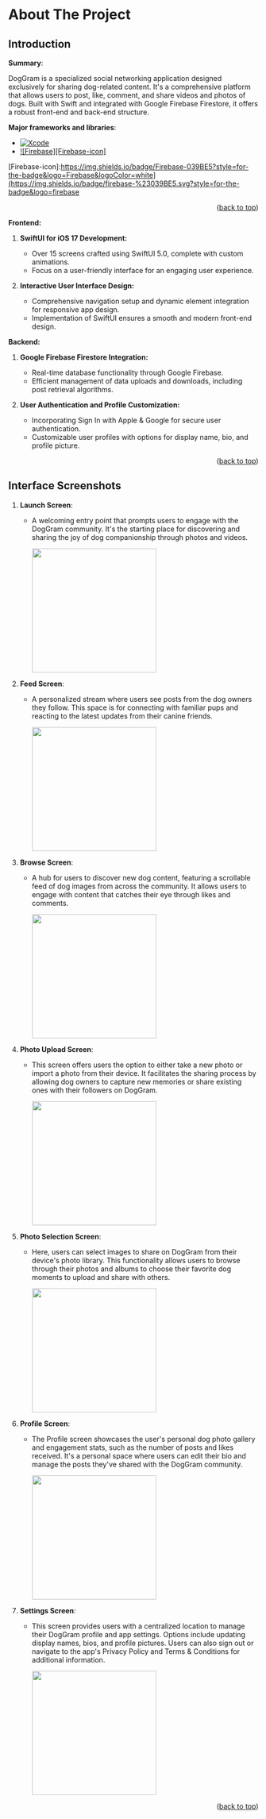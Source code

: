 # About The Project

## Introduction

**Summary**:

DogGram is a specialized social networking application designed exclusively for sharing dog-related content. It's a comprehensive platform that allows users to post, like, comment, and share videos and photos of dogs. Built with Swift and integrated with Google Firebase Firestore, it offers a robust front-end and back-end structure.



**Major frameworks and libraries**:


* [![Xcode][Xcode-icon]][Xcode-url]
* [![Firebase][Firebase-icon]][Firebase-url]

  

[Firebase-url]:https://firebase.google.com/
[Firebase-icon]:https://img.shields.io/badge/Firebase-039BE5?style=for-the-badge&logo=Firebase&logoColor=white](https://img.shields.io/badge/firebase-%23039BE5.svg?style=for-the-badge&logo=firebase

[Xcode-url]:https://developer.apple.com/xcode/
[Xcode-icon]:https://img.shields.io/badge/Xcode-007ACC?style=for-the-badge&logo=Xcode&logoColor=white

<p align="right">(<a href="#readme-top">back to top</a>)</p>


**Frontend:**

1. **SwiftUI for iOS 17 Development:**
   - Over 15 screens crafted using SwiftUI 5.0, complete with custom animations.
   - Focus on a user-friendly interface for an engaging user experience.

2. **Interactive User Interface Design:**
   - Comprehensive navigation setup and dynamic element integration for responsive app design.
   - Implementation of SwiftUI ensures a smooth and modern front-end design.

**Backend:**

1. **Google Firebase Firestore Integration:**
   - Real-time database functionality through Google Firebase.
   - Efficient management of data uploads and downloads, including post retrieval algorithms.

2. **User Authentication and Profile Customization:**
   - Incorporating Sign In with Apple & Google for secure user authentication.
   - Customizable user profiles with options for display name, bio, and profile picture.



<p align="right">(<a href="#readme-top">back to top</a>)</p>


## Interface Screenshots



1. **Launch Screen**:
   - A welcoming entry point that prompts users to engage with the DogGram community. It's the starting place for discovering and sharing the joy of dog companionship through photos and videos.

     <img src="https://github.com/vickyzhang7/Trip-share-website/assets/130918669/1ccbf39f-d6c8-43c7-a4bd-527fdae7b8c3" width="250">

2. **Feed Screen**:
   - A personalized stream where users see posts from the dog owners they follow. This space is for connecting with familiar pups and reacting to the latest updates from their canine friends.

      <img src="https://github.com/vickyzhang7/Trip-share-website/assets/130918669/6c5d2ee3-4afe-43e9-8768-47c32781555e" width="250">


3. **Browse Screen**:
   - A hub for users to discover new dog content, featuring a scrollable feed of dog images from across the community. It allows users to engage with content that catches their eye through likes and comments.
   
     <img src="https://github.com/vickyzhang7/Trip-share-website/assets/130918669/926e9d15-274f-4186-8109-8b048a8e1f92" width="250">



4. **Photo Upload Screen**:
   - This screen offers users the option to either take a new photo or import a photo from their device. It facilitates the sharing process by allowing dog owners to capture new memories or share existing ones with their followers on DogGram.

      <img src="https://github.com/vickyzhang7/Trip-share-website/assets/130918669/3e54803b-2bf6-4746-a9b9-702a48ab9ae3" width="250">


5. **Photo Selection Screen**:
   - Here, users can select images to share on DogGram from their device's photo library. This functionality allows users to browse through their photos and albums to choose their favorite dog moments to upload and share with others.

     <img src="https://github.com/vickyzhang7/Trip-share-website/assets/130918669/e78c0035-5aef-4633-9fdb-c36020da4266" width="250">


6. **Profile Screen**:
   - The Profile screen showcases the user's personal dog photo gallery and engagement stats, such as the number of posts and likes received. It's a personal space where users can edit their bio and manage the posts they've shared with the DogGram community.

     <img src="https://github.com/vickyzhang7/Trip-share-website/assets/130918669/36b740a4-66df-4a57-8318-625d447586bc" width="250">


7. **Settings Screen**:
   - This screen provides users with a centralized location to manage their DogGram profile and app settings. Options include updating display names, bios, and profile pictures. Users can also sign out or navigate to the app's Privacy Policy and Terms & Conditions for additional information.

     <img src="https://github.com/vickyzhang7/Trip-share-website/assets/130918669/55b9f9b1-2c81-49b8-8af6-26c822fbaf9e" width="250">


<p align="right">(<a href="#readme-top">back to top</a>)</p>







